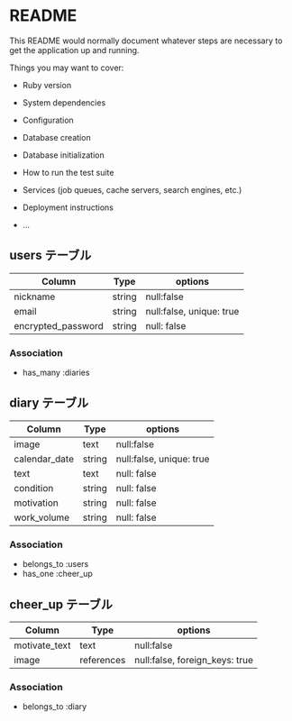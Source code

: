 # README

This README would normally document whatever steps are necessary to get the
application up and running.

Things you may want to cover:

* Ruby version

* System dependencies

* Configuration

* Database creation

* Database initialization

* How to run the test suite

* Services (job queues, cache servers, search engines, etc.)

* Deployment instructions

* ...

## users テーブル

| Column             | Type    | options                 |
| ------------------ | ------- | ----------------------- |
| nickname           | string  | null:false              |
| email              | string  | null:false, unique: true|
| encrypted_password | string  | null: false             |

### Association

- has_many :diaries

## diary テーブル

| Column             | Type    | options                 |
| ------------------ | ------- | ----------------------- |
| image              | text    | null:false              |
| calendar_date      | string  | null:false, unique: true|
| text               | text    | null: false             |
| condition          | string  | null: false             |
| motivation         | string  | null: false             |
| work_volume        | string  | null: false             |

### Association

- belongs_to :users
- has_one :cheer_up

## cheer_up テーブル

| Column             | Type        | options                        |
| ------------------ | ----------- | ------------------------------ |
| motivate_text      | text        | null:false                     |
| image              | references  | null:false, foreign_keys: true |

### Association

- belongs_to :diary
